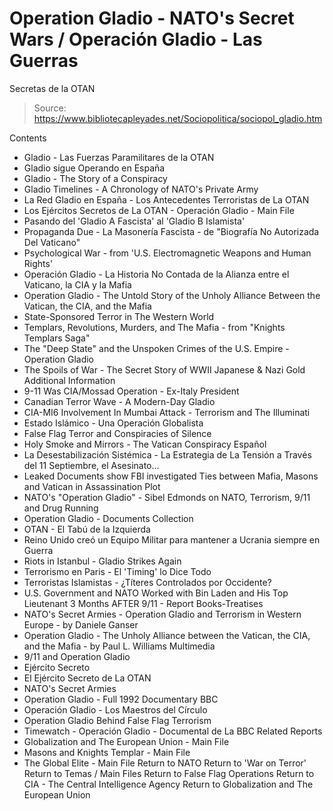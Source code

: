 # Operation Gladio - NATO's Secret Wars / Operación Gladio - Las Guerras 
Secretas de la OTAN

> Source: https://www.bibliotecapleyades.net/Sociopolitica/sociopol_gladio.htm

Contents
- Gladio - Las Fuerzas Paramilitares de la OTAN
- Gladio sigue Operando en España
- Gladio - The Story of a Conspiracy
- Gladio Timelines - A Chronology of NATO's Private Army
- La Red Gladio en España - Los Antecedentes Terroristas de La OTAN
- Los Ejércitos Secretos de La OTAN - Operación Gladio - Main File
- Pasando del 'Gladio A Fascista' al 'Gladio B Islamista'
- Propaganda Due - La Masonería Fascista - de "Biografía No Autorizada Del Vaticano"
- Psychological War - from 'U.S. Electromagnetic Weapons and Human Rights'
- Operación Gladio - La Historia No Contada de la Alianza entre el Vaticano, la CIA y la Mafia
- Operation Gladio - The Untold Story of the Unholy Alliance Between the Vatican, the CIA, and the Mafia
- State-Sponsored Terror in The Western World
- Templars, Revolutions, Murders, and The Mafia - from "Knights Templars Saga"
- The "Deep State" and the Unspoken Crimes of the U.S. Empire - Operation Gladio
- The Spoils of War - The Secret Story of WWII Japanese & Nazi Gold
Additional Information
- 9-11 Was CIA/Mossad Operation - Ex-Italy President
- Canadian Terror Wave - A Modern-Day Gladio
- CIA-MI6 Involvement In Mumbai Attack - Terrorism and The Illuminati
- Estado Islámico - Una Operación Globalista
- False Flag Terror and Conspiracies of Silence
- Holy Smoke and Mirrors - The Vatican Conspiracy
Español
- La Desestabilización Sistémica - La Estrategia de La Tensión a Través del 11 Septiembre, el Asesinato...
- Leaked Documents show FBI investigated Ties between Mafia, Masons and Vatican in Assassination Plot
- NATO's "Operation Gladio" - Sibel Edmonds on NATO, Terrorism, 9/11 and Drug Running
- Operation Gladio - Documents Collection
- OTAN - El Tabú de la Izquierda
- Reino Unido creó un Equipo Militar para mantener a Ucrania siempre en Guerra
- Riots in Istanbul - Gladio Strikes Again
- Terrorismo en Paris - El 'Timing' lo Dice Todo
- Terroristas Islamistas - ¿Títeres Controlados por Occidente?
- U.S. Government and NATO Worked with Bin Laden and His Top Lieutenant 3 Months AFTER 9/11 - Report
Books-Treatises
- NATO's Secret Armies - Operation Gladio and Terrorism in Western Europe - by Daniele Ganser
- Operation Gladio - The Unholy Alliance between the Vatican, the CIA, and the Mafia - by Paul L. Williams
Multimedia
- 9/11 and Operation Gladio
- Ejército Secreto
- El Ejército Secreto de La OTAN
- NATO's Secret Armies
- Operation Gladio - Full 1992 Documentary BBC
- Operación Gladio - Los Maestros del Círculo
- Operation Gladio Behind False Flag Terrorism
- Timewatch - Operación Gladio - Documental de La BBC
Related Reports
- Globalization and The European Union - Main File
- Masons and Knights Templar - Main File
- The Global Elite - Main File
Return to NATO
Return to 'War on Terror'
Return to Temas / Main Files
Return to False Flag Operations
Return to CIA - The Central Intelligence Agency
Return to Globalization and The European Union
